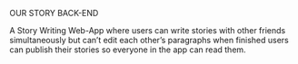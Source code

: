 OUR STORY BACK-END

A Story Writing Web-App where users can write stories with other friends simultaneously but can’t 
edit each other’s paragraphs when finished users can publish their stories so everyone in the app can read them.
